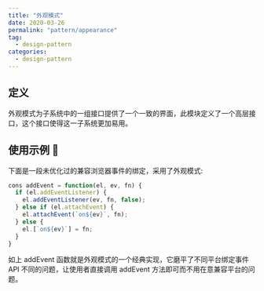 ```yaml
---
title: "外观模式"
date: 2020-03-26
permalink: "pattern/appearance"
tag:
  - design-pattern
categories:
  - design-pattern
---
```


## 定义

外观模式为子系统中的一组接口提供了一个一致的界面，此模块定义了一个高层接口，这个接口使得这一子系统更加易用。

## 使用示例 🌰

下面是一段未优化过的兼容浏览器事件的绑定，采用了外观模式:

```js
cons addEvent = function(el, ev, fn) {
  if (el.addEventListener) {
    el.addEventListener(ev, fn, false);
  } else if (el.attachEvent) {
    el.attachEvent(`on${ev}`, fn);
  } else {
    el.[`on${ev}`] = fn;
  }
}
```

如上 addEvent 函数就是外观模式的一个经典实现，它磨平了不同平台绑定事件 API 不同的问题，让使用者直接调用 addEvent 方法即可而不用在意兼容平台的问题。
